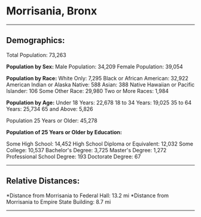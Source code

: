 # Morrisania, Bronx
---
## Demographics:
Total Population: 73,263

**Population by Sex:**
Male Population: 34,209
Female Population: 39,054

**Population by Race:**
White Only: 7,295
Black or African American: 32,922
American Indian or Alaska Native: 588
Asian: 388
Native Hawaiian or Pacific Islander: 106
Some Other Race: 29,980
Two or More Races: 1,984

**Population by Age:**
Under 18 Years: 22,678
18 to 34 Years: 19,025
35 to 64 Years: 25,734
65 and Above: 5,826

Population 25 Years or Older: 45,278

**Population of 25 Years or Older by Education:**

Some High School: 14,452
High School Diploma or Equivalent: 12,032
Some College: 10,537
Bachelor's Degree: 3,725
Master's Degree: 1,272
Professional School Degree: 193
Doctorate Degree: 67

---
## Relative Distances:
*Distance from Morrisania to Federal Hall: 13.2 mi
*Distance from Morrisania to Empire State Building: 8.7 mi

---

<script src="https://embed.github.com/view/geojson/YukiYoshimatsu/morrisania_neighborhood/blob/master/map.geojson.html"></script>
